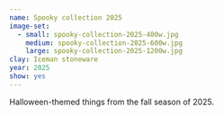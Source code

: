 ```yaml
---
name: Spooky collection 2025
image-set:
  - small: spooky-collection-2025-400w.jpg
    medium: spooky-collection-2025-600w.jpg
    large: spooky-collection-2025-1200w.jpg
clay: Iceman stoneware
year: 2025
show: yes
---
```


Halloween-themed things from the fall season of 2025.